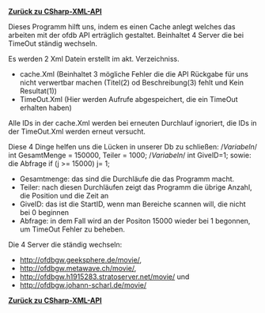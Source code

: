 [__Zurück zu CSharp-XML-API__](https://github.com/DerDannyF/CSharp-XML-API)

Dieses Programm hilft uns, indem es einen Cache anlegt welches das arbeiten mit der ofdb API erträglich gestaltet.
Beinhaltet 4 Server die bei TimeOut ständig wechseln. 

Es werden 2 Xml Datein erstellt im akt. Verzeichniss. 
- cache.Xml (Beinhaltet 3 mögliche Fehler die die API Rückgabe für uns nicht verwertbar machen (Titel(2) od Beschreibung(3) fehlt und Kein Resultat(1))
- TimeOut.Xml (Hier werden Aufrufe abgespeichert, die ein TimeOut erhalten haben)

Alle IDs in der cache.Xml werden bei erneuten Durchlauf ignoriert, die IDs in der TimeOut.Xml werden erneut versucht.



Diese 4 Dinge helfen uns die Lücken in unserer Db zu schließen:
/*Variabeln*/ int GesamtMenge = 150000, Teiler = 1000;
/*Variabeln*/ int GiveID=1; 
sowie: die Abfrage if (j >= 15000) j= 1;

- Gesamtmenge: das sind die Durchläufe die das Programm macht. 
- Teiler: nach diesen Durchläufen zeigt das Programm die übrige Anzahl, die Position und die Zeit an
- GiveID: das ist die StartID, wenn man Bereiche scannen will, die nicht bei 0 beginnen
- Abfrage: in dem Fall wird an der Positon 15000 wieder bei 1 begonnen, um TimeOut Fehler zu beheben.


Die 4 Server die ständig wechseln: 

- http://ofdbgw.geeksphere.de/movie/, 
- http://ofdbgw.metawave.ch/movie/,
- http://ofdbgw.h1915283.stratoserver.net/movie/ und 
- http://ofdbgw.johann-scharl.de/movie/


[__Zurück zu CSharp-XML-API__](https://github.com/DerDannyF/CSharp-XML-API)
